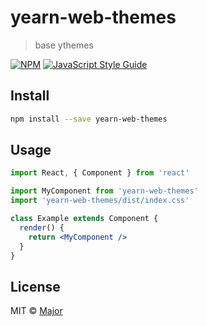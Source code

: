 # yearn-web-themes

> base ythemes

[![NPM](https://img.shields.io/npm/v/yearn-web-themes.svg)](https://www.npmjs.com/package/yearn-web-themes) [![JavaScript Style Guide](https://img.shields.io/badge/code_style-standard-brightgreen.svg)](https://standardjs.com)

## Install

```bash
npm install --save yearn-web-themes
```

## Usage

```jsx
import React, { Component } from 'react'

import MyComponent from 'yearn-web-themes'
import 'yearn-web-themes/dist/index.css'

class Example extends Component {
  render() {
    return <MyComponent />
  }
}
```

## License

MIT © [Major](https://github.com/Major)
